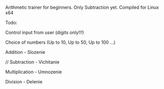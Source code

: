 Arithmetic trainer for beginners.
Only Subtraction yet.
Compiled for Linux x64

Todo: 

Control input from user (digits only!!!)

Choice of numbers  (Up to 10, Up to 50, Up to 100 ...)

Addition - Slozenie

// Subtraction - Vichitanie

Multiplication - Umnozenie

Division - Delenie

 

